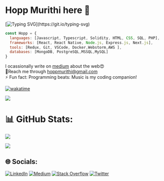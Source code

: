 # Hopp Murithi here 👋
[![Typing SVG](https://readme-typing-svg.demolab.com/?lines=Thank+you+for+viewing+my+profile🤝;Software+engineer;web3+builder;)](https://git.io/typing-svg)

```javascript
const Hopp = {
  languages: [Javascript, Typescript, Solidity, HTML, CSS, SQL, PHP],
  frameworks: [React, React Native, Node.js, Express.js, Next.js],
  tools: [Redux, Git, VSCode, Docker,Webstorm,AWS ],
  databases: [MongoDB, PostgreSQL,MSSQL,MySQL]
}
```
I ocassionally write on [medium](https://medium.com/@hoppmurithi) about the web😍<br>💬Reach me through hoppmurithi@gmail.com<br>⚡ Fun fact: Programming beats: Music is my coding companion!


<!--START_SECTION:waka-->
[![wakatime](https://wakatime.com/badge/user/be33ca59-cbcb-430d-8f89-4a36b89ac7ce.svg)](https://wakatime.com/@be33ca59-cbcb-430d-8f89-4a36b89ac7ce)
<!--END_SECTION:waka-->
[![](https://visitcount.itsvg.in/api?id=Hopp-Murithi&icon=0&color=0)](https://visitcount.itsvg.in)

# 📊 GitHub Stats:
![](https://github-readme-stats-git-masterrstaa-rickstaa.vercel.app/api?username=Hopp-Murithi&theme=dark&hide_border=false&include_all_commits=true&count_private=true)<br/>


![](https://github-readme-stats.vercel.app/api/top-langs/?username=Hopp-Murithi&theme=dark&hide_border=false&include_all_commits=true&count_private=true&layout=compact)


## 🌐 Socials:
[![LinkedIn](https://img.shields.io/badge/LinkedIn-%230077B5.svg?logo=linkedin&logoColor=white)](https://www.linkedin.com/in/hope-murithi-ab251b211/ ) [![Medium](https://img.shields.io/badge/Medium-12100E?logo=medium&logoColor=white)](https://medium.com/@hoppmurithi )
[![Stack Overflow](https://img.shields.io/badge/-Stackoverflow-FE7A16?logo=stack-overflow&logoColor=white)](https://stackoverflow.com/users/19298433) [![Twitter](https://img.shields.io/badge/Twitter-%231DA1F2.svg?logo=Twitter&logoColor=white)](https://twitter.com/@HoppMwenda) 

<!--
**Hopp02/Hopp02** is a ✨ _special_ ✨ repository because its `README.md` (this file) appears on your GitHub profile.

Here are some ideas to get you started:

- 🔭 I’m currently working on ...
- 🌱 I’m currently learning ...
- 👯 I’m looking to collaborate on ...
- 🤔 I’m looking for help with ...
- 💬 Ask me about ...
- 📫 How to reach me: ...
- 😄 Pronouns: ...
- ⚡ Fun fact: ...
-->
